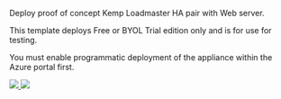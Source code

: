 Deploy proof of concept Kemp Loadmaster HA pair with Web server.

This template deploys Free or BYOL Trial edition only and is for use for testing.

You must enable programmatic deployment of the appliance within the Azure portal first.

<a href="https://portal.azure.com/#create/Microsoft.Template/uri/https%3A%2F%2Fraw.githubusercontent.com%2FMerlus%2Fazure-arm-templates%2Fmaster%2Faccelerated-networking-poc%2Fazuredeploy.json" target="_blank">
<img src="http://azuredeploy.net/deploybutton.png"/>
</a>
<a href="http://armviz.io/#/?load=https%3A%2F%2Fraw.githubusercontent.com%2FMerlus%2Fazure-arm-templates%2Fmaster%2Faccelerated-networking-poc%2Fazuredeploy.json" target="_blank">
<img src="http://armviz.io/visualizebutton.png"/>
</a>
